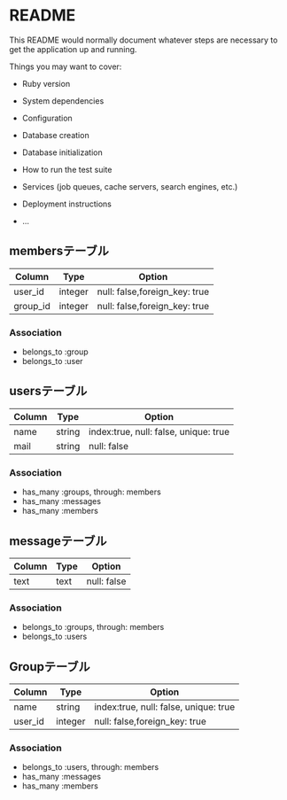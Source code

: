 # README

This README would normally document whatever steps are necessary to get the
application up and running.

Things you may want to cover:

* Ruby version

* System dependencies

* Configuration

* Database creation

* Database initialization

* How to run the test suite

* Services (job queues, cache servers, search engines, etc.)

* Deployment instructions

* ...

## membersテーブル
|Column|Type|Option|
|------|----|------|
|user_id|integer|null: false,foreign_key: true|
|group_id|integer|null: false,foreign_key: true|

### Association
- belongs_to :group
- belongs_to :user

## usersテーブル
|Column|Type|Option|
|------|----|------|
|name|string|index:true, null: false, unique: true|
|mail|string|null: false|

### Association
- has_many :groups, through: members
- has_many :messages
- has_many :members

## messageテーブル
|Column|Type|Option|
|------|----|------|
|text|text|null: false|

### Association
- belongs_to :groups, through: members
- belongs_to :users

## Groupテーブル
|Column|Type|Option|
|------|----|------|
|name|string|index:true, null: false, unique: true|
|user_id|integer|null: false,foreign_key: true|


### Association
- belongs_to :users, through: members
- has_many :messages
- has_many :members